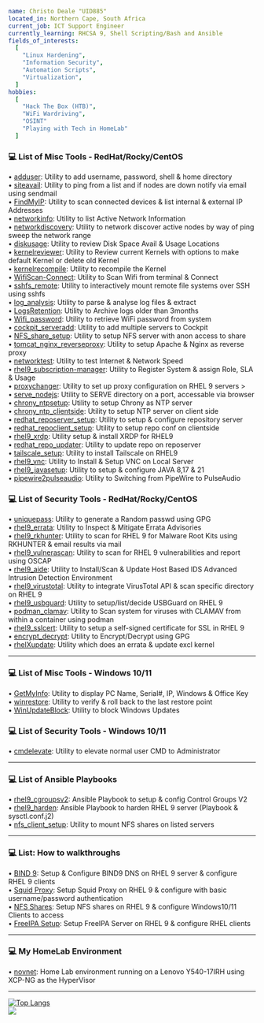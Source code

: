 ```yaml
name: Christo Deale "UID885"
located_in: Northern Cape, South Africa
current_job: ICT Support Engineer
currently_learning: RHCSA 9, Shell Scripting/Bash and Ansible
fields_of_interests:
  [
    "Linux Hardening",
    "Information Security",
    "Automation Scripts",
    "Virtualization",
  ]
hobbies: 
  [
    "Hack The Box (HTB)", 
    "WiFi Wardriving",
    "OSINT" 
    "Playing with Tech in HomeLab"
  ]
```
### 💻 List of Misc Tools - RedHat/Rocky/CentOS
• [adduser](https://github.com/uid885/adduser/blob/main/adduser.sh): Utility to add username, password, shell & home directory <br>
• [siteavail](https://github.com/uid885/siteavail/blob/main/siteavail.sh): Utility to ping from a list and if nodes are down notify via email using sendmail <br>
• [FindMyIP](https://github.com/uid885/FindMyIP/blob/main/FindMyIP.sh): Utility to scan connected devices & list internal & external IP Addresses <br>
• [networkinfo](https://github.com/uid885/networkinfo/blob/main/networkinfo.sh): Utility to list Active Network Information <br>
• [networkdiscovery](https://github.com/uid885/networkdiscovery/blob/main/networkdiscovery.sh): Utility to network discover active nodes by way of ping sweep the network range <br>
• [diskusage](https://github.com/uid885/diskusage/blob/main/diskusage.sh): Utility to review Disk Space Avail & Usage Locations <br>
• [kernelreviewer](https://github.com/uid885/kernelreviewer/blob/main/kernelreviewer.sh): Utility to Review current Kernels with options to make default Kernel or delete old Kernel <br>
• [kernelrecompile](https://github.com/uid885/kernelrecompile/blob/main/kernelrecompile.sh): Utility to recompile the Kernel <br>
• [WifiScan-Connect](https://github.com/uid885/WifiScan-Connect/blob/main/WifiScan-Connect.sh): Utility to Scan Wifi from terminal & Connect <br>
• [sshfs_remote](https://github.com/uid885/sshfs_remote/blob/main/sshfs_remote.sh): Utility to interactively mount remote file systems over SSH using sshfs <br>
• [log_analysis](https://github.com/uid885/log_analysis/blob/main/log_analysis.sh): Utility to parse & analyse log files & extract <br>
• [LogsRetention](https://github.com/uid885/LogsRetention/blob/main/LogsRetention.sh): Utility to Archive logs older than 3months <br>
• [Wifi_password](https://github.com/uid885/Wifi_password/blob/main/Wifi_password.sh): Utility to retrieve WiFi password from system <br>
• [cockpit_serveradd](https://github.com/uid885/cockpit_serversadd/blob/main/cockpit_serveradd.sh): Utility to add multiple servers to Cockpit<br>
• [NFS_share_setup](https://github.com/uid885/NFS_share/blob/main/NFS_share_setup.sh): Utility to setup NFS server with anon access to share <br>
• [tomcat_nginx_reverseproxy](https://github.com/uid885/tomcat_nginx_reverseproxy/blob/main/tomcat_nginx_reverseproxy.sh): Utility to setup Apache & Nginx as reverse proxy <br>
• [networktest](https://github.com/uid885/networktest/blob/main/networktest.sh): Utility to test Internet & Network Speed <br>
• [rhel9_subscription-manager](https://github.com/uid885/rhel9_subscription-manager/blob/main/rhel9_subscription-manager.sh): Utility to Register System & assign Role, SLA & Usage <br>
• [proxychanger](https://github.com/uid885/proxychanger/blob/main/proxychanger.sh): Utility to set up proxy configuration on RHEL 9 servers ><br>
• [serve_nodejs](https://github.com/uid885/serve_nodejs/blob/main/serve_nodejs.sh): Utility to SERVE directory on a port, accessable via browser <br>
• [chrony_ntpsetup](https://github.com/uid885/chrony_ntpsetup/blob/main/chrony_ntpsetup.sh): Utility to setup Chrony as NTP server <br>
• [chrony_ntp_clientside](https://github.com/uid885/chrony_ntp_clientside/blob/main/chrony_ntp_clientside.sh): Utility to setup NTP server on client side <br>
• [redhat_reposerver_setup](https://github.com/uid885/redhat_reposerver_setup/blob/main/redhat_reposerver_setup.sh): Utility to setup & configure repository server <br>
• [redhat_repoclient_setup](https://github.com/uid885/redhat_repoclient_setup/blob/main/redhat_repoclient_setup.sh): Utility to setup repo conf on clientside <br>
• [rhel9_xrdp](https://github.com/uid885/rhel9_xrdp/blob/main/rhel9_xrdp.sh): Utility setup & install XRDP for RHEL9 <br>
• [redhat_repo_updater](https://github.com/uid885/redhat_repo_updater/blob/main/redhat_repo_updater.sh): Utility to update repo on reposerver <br>
• [tailscale_setup](https://github.com/uid885/tailscale_setup/blob/main/tailscale_setup.sh): Utility to install Tailscale on RHEL9 <br>
• [rhel9_vnc](https://github.com/uid885/rhel9_vnc/blob/main/rhel9_vnc.sh): Utility to Install & Setup VNC on Local Server <br>
• [rhel9_javasetup](https://github.com/uid885/rhel9_javasetup/blob/main/rhel9_javasetup.sh): Utility to setup & configure JAVA 8,17 & 21 <br>
• [pipewire2pulseaudio](https://github.com/uid885/rhel9_pipewire2pulseaudio/blob/main/pipewire2pulseaudio.sh): Utility to Switching from PipeWire to PulseAudio <br>
### 💻 List of Security Tools - RedHat/Rocky/CentOS
• [uniquepass](https://github.com/uid885/uniquepass/blob/main/uniquepass.sh):  Utility to generate a Random passwd using GPG <br>
• [rhel9_errata](https://github.com/uid885/rhel9_errata/blob/main/rhel9_errata.sh): Utility to Inspect & Mitigate Errata Advisories <br>
• [rhel9_rkhunter](https://github.com/uid885/rhel9_rkhunter/blob/main/rhel9_rkhunter.sh): Utility to scan for RHEL 9 for Malware Root Kits using RKHUNTER & email results via mail <br>
• [rhel9_vulnerascan](https://github.com/uid885/rhel9_vulnerascan/blob/main/rhel9_vulnerascan.sh): Utility to scan for RHEL 9 vulnerabilities and report using OSCAP <br>
• [rhel9_aide](https://github.com/uid885/rhel9_aide/blob/main/rhel9_aide.sh): Utility to Install/Scan & Update Host Based IDS Advanced Intrusion Detection Environment <br>
• [rhel9_virustotal](https://github.com/uid885/rhel9_virustotal/blob/main/rhel9_virustotal.sh): Utility to integrate VirusTotal API & scan specific directory on RHEL 9 <br>
• [rhel9_usbguard](https://github.com/uid885/rhel9_usbguard/blob/main/rhel9_usbguard.sh): Utility to setup/list/decide USBGuard on RHEL 9 <br>
• [podman_clamav](https://github.com/uid885/podman_clamav/blob/main/podman_clamav.sh): Utility to Scan system for viruses with CLAMAV from within a container using podman <br>
• [rhel9_sslcert](https://github.com/uid885/rhel9_sslcert/blob/main/rhel9_sslcert.sh): Utility to setup a self-signed certificate for SSL in RHEL 9 <br>
• [encrypt_decrypt](https://github.com/uid885/encrypt_decrypt/blob/main/encrypt_decrypt.sh): Utility to Encrypt/Decrypt using GPG <br>
• [rhelXupdate](https://github.com/uid885/rhelXupdate/blob/main/rhelXupdate.sh): Utility which does an errata & update excl kernel <br>
* * * * *
### 💻 List of Misc Tools - Windows 10/11
• [GetMyInfo](https://github.com/uid885/GetMyInfo/blob/main/GetMyInfo.bat): Utility to display PC Name, Serial#, IP, Windows & Office Key <br>
• [winrestore](https://github.com/uid885/winrestore/blob/main/winrestore.ps1): Utility to verify & roll back to the last restore point <br>
• [WinUpdateBlock](https://github.com/uid885/WinUpdateBlock/blob/main/WinUpdateBlock.ps1): Utility to block Windows Updates <br>

### 💻 List of Security Tools - Windows 10/11
• [cmdelevate](https://github.com/uid885/cmdelevate/blob/main/cmdelevate.bat): Utility to elevate normal user CMD to Administrator <br>
* * * * *
### 💻 List of Ansible Playbooks
• [rhel9_cgroupsv2](https://github.com/uid885/rhel9_cgroupsv2/blob/main/rhel9_cgroupsv2.yml): Ansible Playbook to setup & config Control Groups V2 <br>
• [rhel9_harden](https://github.com/uid885/rhel9_harden/tree/main): Ansible Playbook to harden RHEL 9 server (Playbook & sysctl.conf.j2) <br>
• [nfs_client_setup](https://github.com/uid885/nfs_client_setup/blob/main/nfs_client_setup.yml): Utility to mount NFS shares on listed servers <br>
* * * * *
### 💻 List: How to walkthroughs
• [BIND 9](https://github.com/uid885/Setup-Bind9/blob/main/Bind9.md): Setup & Configure BIND9 DNS on RHEL 9 server & configure RHEL 9 clients <br>
• [Squid Proxy](https://github.com/uid885/SquidProxy/blob/main/squid.md): Setup Squid Proxy on RHEL 9 & configure with basic username/password authentication <br>
• [NFS Shares](https://github.com/uid885/NFS_shares/blob/main/NFS_shares.md): Setup NFS shares on RHEL 9 & configure Windows10/11 Clients to access <br>
• [FreeIPA Setup](https://github.com/uid885/FreeIPA-Server-Setup/blob/main/FreeIPA.md): Setup FreeIPA Server on RHEL 9 & configure RHEL clients <br>
* * * * *
### 💻 My HomeLab Environment
• [novnet](https://github.com/uid885/novnet/blob/main/novnet.md): Home Lab environment running on a Lenovo Y540-17IRH using XCP-NG as the HyperVisor
* * * * *
[![Top Langs](https://github-readme-stats.vercel.app/api/top-langs/?username=uid885)](https://github.com/anuraghazra/github-readme-stats) <br>
<a href="https://wigle.net">
<img border="0" src="https://wigle.net/bi/PRKw7JjzLNBm+3oDkWsfzQ.png">
</a>
